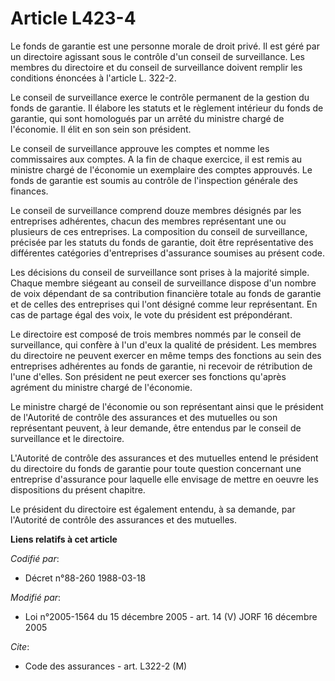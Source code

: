 # Article L423-4

Le fonds de garantie est une personne morale de droit privé. Il est géré par un directoire agissant sous le contrôle d'un
conseil de surveillance. Les membres du directoire et du conseil de surveillance doivent remplir les conditions énoncées à
l'article L. 322-2.

Le conseil de surveillance exerce le contrôle permanent de la gestion du fonds de garantie. Il élabore les statuts et le
règlement intérieur du fonds de garantie, qui sont homologués par un arrêté du ministre chargé de l'économie. Il élit en son
sein son président.

Le conseil de surveillance approuve les comptes et nomme les commissaires aux comptes. A la fin de chaque exercice, il est
remis au ministre chargé de l'économie un exemplaire des comptes approuvés. Le fonds de garantie est soumis au contrôle de
l'inspection générale des finances.

Le conseil de surveillance comprend douze membres désignés par les entreprises adhérentes, chacun des membres représentant
une ou plusieurs de ces entreprises. La composition du conseil de surveillance, précisée par les statuts du fonds de
garantie, doit être représentative des différentes catégories d'entreprises d'assurance soumises au présent code.

Les décisions du conseil de surveillance sont prises à la majorité simple. Chaque membre siégeant au conseil de surveillance
dispose d'un nombre de voix dépendant de sa contribution financière totale au fonds de garantie et de celles des entreprises
qui l'ont désigné comme leur représentant. En cas de partage égal des voix, le vote du président est prépondérant.

Le directoire est composé de trois membres nommés par le conseil de surveillance, qui confère à l'un d'eux la qualité de
président. Les membres du directoire ne peuvent exercer en même temps des fonctions au sein des entreprises adhérentes au
fonds de garantie, ni recevoir de rétribution de l'une d'elles. Son président ne peut exercer ses fonctions qu'après agrément
du ministre chargé de l'économie.

Le ministre chargé de l'économie ou son représentant ainsi que le président de l'Autorité de contrôle des assurances et des
mutuelles ou son représentant peuvent, à leur demande, être entendus par le conseil de surveillance et le directoire.

L'Autorité de contrôle des assurances et des mutuelles entend le président du directoire du fonds de garantie pour toute
question concernant une entreprise d'assurance pour laquelle elle envisage de mettre en oeuvre les dispositions du présent
chapitre.

Le président du directoire est également entendu, à sa demande, par l'Autorité de contrôle des assurances et des mutuelles.

**Liens relatifs à cet article**

_Codifié par_:

  - Décret n°88-260 1988-03-18

_Modifié par_:

  - Loi n°2005-1564 du 15 décembre 2005 - art. 14 (V) JORF 16 décembre 2005

_Cite_:

  - Code des assurances - art. L322-2 (M)
